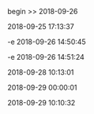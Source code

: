 begin >> 2018-09-26

2018-09-25 17:13:37

-e 2018-09-26 14:50:45

-e 2018-09-26 14:51:24

2018-09-28 10:13:01

2018-09-29 00:00:01

2018-09-29 10:10:32

